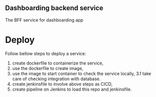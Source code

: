 Dashboarding backend service
--

The BFF service for dashboarding app

# Deploy
Follow bellow steps to deploy a service:
1. create dockerfile to containerize the service,
2. use the dockerfile to create image,
3. use the image to start container to check the service locally,
    3.1 take care of checking integration with database.
4. create jenkinsfile to involve above steps as CICD,
5. create pipeline on Jenkins to load this repo and jenkinsfile.